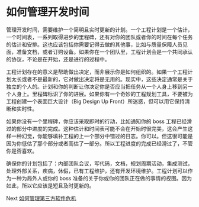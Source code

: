 # 如何管理开发时间
[//]: # (Version:1.0.0)
管理开发时间，需要维护一个简明且实时更新的计划。一个工程计划是一个估计，一个时间表，一系列取得进步的里程碑，还有对你的团队或者你的时间在每个任务的估计和安排。这也应该包括你需要记得去做的其他事，比如与质量保障人员见面，准备文档，或者订购设备。如果你在一个团队里，工程计划会是一个共同承认的协议，不论是在开始，还是进行的过程中。

工程计划存在的意义是帮助做出决定，而非展示你是如何组织的。如果一个工程计划太长或者不是最新的，它对做出决定将是无用的。现实中，这些决定通常是关于独立的个人的。计划和你的判断让你决定你是否应当把任务从一个人身上移到另一个人身上。里程碑标识了你的进展。如果你有一个奇妙的工程规划工具，不要被为工程创建一个表面巨大设计（Big Design Up Front）所迷惑，但可以用它保持清晰和实时性。

如果你没有一个里程碑，你应该采取即时的行动，比如通知你的 boss 工程已经滑过的部分中进度的完成。这种估计和时间表可能不会在开始时很完美，这会产生这样一种幻觉，你能够填补工程的上一个部分中错过的日志。你可以。但这很可能是因为你低估了那个部分或者高估了一部分。所以工程进度的完成已经滑过了，不管你是否喜欢。

确保你的计划包括了：内部团队会议，写代码，文档，规划周期活动，集成测试，处理外部关系，疾病，休假，已有工程维护，还有开发环境维护。工程计划可以作为一种为局外人或你的 boss 准备的关于你或你的团队正在做的事情的视图。因为如此，所以它应该是短且及时更新的。

Next [如何管理第三方软件危机](02-How%20to%20Manage%20Third-Party%20Software%20Risks.md)
